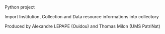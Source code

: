 Python project

Import Institution, Collection and Data resource informations into collectory

Produced by Alexandre LEPAPE (Ouidou) and Thomas Milon (UMS PatriNat)
